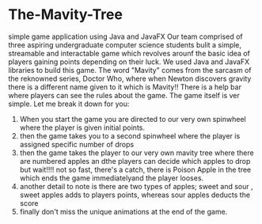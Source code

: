 # The-Mavity-Tree
simple game application using Java and JavaFX
Our team comprised of three aspiring undergraduate computer science students bulit a simple, streamable and interactable game which revolves arounf the basic idea of players gaining points depending on their luck. We used Java and JavaFX libraries to build this game.
The word "Mavity" comes from the sarcasm of the reknowned series, Doctor Who, where when Newton discovers gravity there is a different name given to it which is Mavity!!
There is a help bar where players can see the rules about the game.
The game itself is ver simple. Let me break it down for you:
1) When you start the game you are directed to our very own spinwheel where the player is given initial points.
2) then the game takes you to a second spinwheel where the player is assigned specific number of drops
3) then the game takes the player to our very own mavity tree where there are numbered apples an dthe players can decide which apples to drop but wait!!!! not so fast, there's a catch, there is  Poison Apple in the tree which ends the game immediatelyand the player looses.
4) another detail to note is there are two types of apples; sweet and sour , sweet apples adds to players points, whereas sour apples deducts the score
5) finally don't miss the unique animations at the end of the game. 
